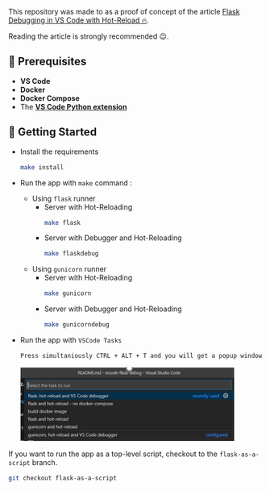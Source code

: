 
This repository was made to as a proof of concept of the article [Flask Debugging in VS Code with Hot-Reload 🔥](https://blog.theodo.com/2020/05/debug-flask-vscode/).

Reading the article is strongly recommended 😉.

## 🔧 Prerequisites

- **VS Code**
- **Docker**
- **Docker Compose**
- The [**VS Code Python extension**](https://marketplace.visualstudio.com/items?itemName=ms-python.python)

## 🎉 Getting Started

- Install the requirements
    ```bash
    make install
    ```
- Run the app with `make` command :
  - Using `flask` runner
    - Server with Hot-Reloading
      ```bash
      make flask
      ```
    - Server with Debugger and Hot-Reloading
      ```bash
      make flaskdebug
      ```
  - Using `gunicorn` runner
    - Server with Hot-Reloading
      ```bash
      make gunicorn
      ```
    - Server with Debugger and Hot-Reloading
      ```bash
      make gunicorndebug
      ```
- Run the app with `VSCode Tasks`

    ```bash
    Press simultaniously CTRL + ALT + T and you will get a popup window were you can choose your option 
    ```
    ![VSCode Task Options](/assets/png/vsCodeTasksOptions.PNG)

If you want to run the app as a top-level script, checkout to the `flask-as-a-script` branch.

```bash
git checkout flask-as-a-script
```
